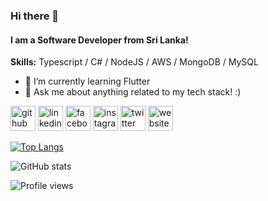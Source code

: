 ### Hi there 👋
#### I am a Software Developer from Sri Lanka!

**Skills:** Typescript / C# / NodeJS / AWS / MongoDB / MySQL

- 🌱 I’m currently learning Flutter 
- 💬 Ask me about anything related to my tech stack! :) 


[<img src='https://cdn.jsdelivr.net/npm/simple-icons@3.0.1/icons/github.svg' alt='github' height='40'>](https://github.com/ishanka25)  [<img src='https://cdn.jsdelivr.net/npm/simple-icons@3.0.1/icons/linkedin.svg' alt='linkedin' height='40'>](https://www.linkedin.com/in/ishanka-ranatunga/)  [<img src='https://cdn.jsdelivr.net/npm/simple-icons@3.0.1/icons/facebook.svg' alt='facebook' height='40'>](https://www.facebook.com/i.ranatunga)  [<img src='https://cdn.jsdelivr.net/npm/simple-icons@3.0.1/icons/instagram.svg' alt='instagram' height='40'>](https://www.instagram.com/ishanka_ranatunga/)  [<img src='https://cdn.jsdelivr.net/npm/simple-icons@3.0.1/icons/twitter.svg' alt='twitter' height='40'>](https://twitter.com/ishanka25)  [<img src='https://cdn.jsdelivr.net/npm/simple-icons@3.0.1/icons/icloud.svg' alt='website' height='40'>](https://www.ishanka.me)  

[![Top Langs](https://github-readme-stats.vercel.app/api/top-langs/?username=ishanka25&theme=vision-friendly-dark&hide_border=true&title_color=5194F0&show_icons=true&count_private=true&layout=compact)](https://github.com/anuraghazra/github-readme-stats)

![GitHub stats](https://github-readme-stats.vercel.app/api?username=ishanka25&show_icons=true&count_private=true&theme=vision-friendly-dark&hide_border=true&title_color=5194F0)  

![Profile views](https://gpvc.arturio.dev/ishanka25)  
